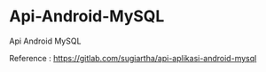 # Api-Android-MySQL
 Api Android MySQL
 
 Reference :
 https://gitlab.com/sugiartha/api-aplikasi-android-mysql
